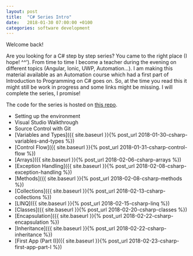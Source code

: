```yaml
---
layout: post
title:  "C# Series Intro"
date:   2018-01-30 07:00:00 +0100
categories: software development
---
```

Welcome back!

Are you looking for a C# step by step series? You came to the right place (I hope! ^^’). From time to time I become a teacher during the evening on different topics (Angular, Ionic, UWP, Automation…).  I am making this material available as an Automation course which had a first part of Introduction to Programming on C# goes on. So, at the time you read this it might still be work in progress and some links might be missing. I will complete the series, I promise!

The code for the series is hosted on [this repo](https://github.com/nereolopez/csharp-intro).

- Setting up the environment
- Visual Studio Walkthrough
- Source Control with Git
- [Variables and Types]({{ site.baseurl }}{% post_url 2018-01-30-csharp-variables-and-types %})
- [Control Flow]({{ site.baseurl }}{% post_url 2018-01-31-csharp-control-flow %})
- [Arrays]({{ site.baseurl }}{% post_url 2018-02-06-csharp-arrays %})
- [Exception Handling]({{ site.baseurl }}{% post_url 2018-02-08-csharp-exception-handling %})
- [Methods]({{ site.baseurl }}{% post_url 2018-02-08-csharp-methods %})
- [Collections]({{ site.baseurl }}{% post_url 2018-02-13-csharp-collections %})
- [LINQ]({{ site.baseurl }}{% post_url 2018-02-15-csharp-linq %})
- [Classes]({{ site.baseurl }}{% post_url 2018-02-20-csharp-classes %})
- [Encapsulation]({{ site.baseurl }}{% post_url 2018-02-22-csharp-encapsulation %})
- [Inheritance]({{ site.baseurl }}{% post_url 2018-02-22-csharp-inheritance %})
- [First App (Part I)]({{ site.baseurl }}{% post_url 2018-02-23-csharp-first-app-part-I %})